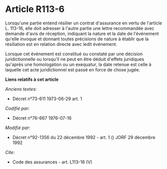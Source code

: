# Article R113-6

Lorsqu'une partie entend résilier un contrat d'assurance en vertu de l'article L. 113-16, elle doit adresser à l'autre partie
une lettre recommandée avec demande d'avis de réception, indiquant la nature et la date de l'événement qu'elle invoque et
donnant toutes précisions de nature à établir que la résiliation est en relation directe avec ledit événement. 

Lorsque cet événement est constitué ou constaté par une décision juridictionnelle ou lorsqu'il ne peut en être déduit
d'effets juridiques qu'après une homologation ou un exequatur, la date retenue est celle à laquelle cet acte juridictionnel
est passé en force de chose jugée.

**Liens relatifs à cet article**

_Anciens textes_:

  - Décret n°73-611 1973-06-29 art. 1

_Codifié par_:

  - Décret n°76-667 1976-07-16

_Modifié par_:

  - Décret n°92-1356 du 22 décembre 1992 - art. 1 () JORF 29 décembre 1992

_Cite_:

  - Code des assurances - art. L113-16 (V)

